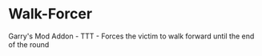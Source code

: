 # Walk-Forcer
Garry's Mod Addon - TTT - Forces the victim to walk forward until the end of the round 
